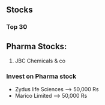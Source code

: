 ## Stocks 

### Top 30 

## Pharma Stocks:

1. JBC Chemicals & co


### Invest on Pharma stock

- Zydus life Sciences --> 50,000 Rs
- Marico Limited --> 50,000 Rs